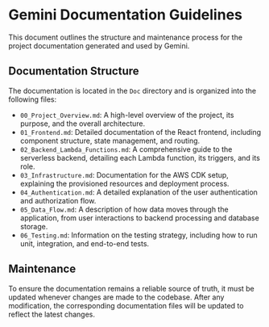 # Gemini Documentation Guidelines

This document outlines the structure and maintenance process for the project documentation generated and used by Gemini.

## Documentation Structure

The documentation is located in the `Doc` directory and is organized into the following files:

*   `00_Project_Overview.md`: A high-level overview of the project, its purpose, and the overall architecture.
*   `01_Frontend.md`: Detailed documentation of the React frontend, including component structure, state management, and routing.
*   `02_Backend_Lambda_Functions.md`: A comprehensive guide to the serverless backend, detailing each Lambda function, its triggers, and its role.
*   `03_Infrastructure.md`: Documentation for the AWS CDK setup, explaining the provisioned resources and deployment process.
*   `04_Authentication.md`: A detailed explanation of the user authentication and authorization flow.
*   `05_Data_Flow.md`: A description of how data moves through the application, from user interactions to backend processing and database storage.
*   `06_Testing.md`: Information on the testing strategy, including how to run unit, integration, and end-to-end tests.

## Maintenance

To ensure the documentation remains a reliable source of truth, it must be updated whenever changes are made to the codebase. After any modification, the corresponding documentation files will be updated to reflect the latest changes.
